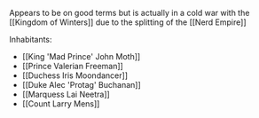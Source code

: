 Appears to be on good terms but is actually in a cold war with the [[Kingdom of Winters]] due to the splitting of the [[Nerd Empire]]

Inhabitants:
- [[King 'Mad Prince' John Moth]]
- [[Prince Valerian Freeman]]
- [[Duchess Iris Moondancer]]
- [[Duke Alec 'Protag' Buchanan]]
- [[Marquess Lai Neetra]]
- [[Count Larry Mens]]